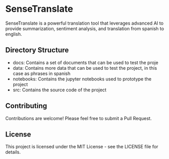 # SenseTranslate
SenseTranslate is a powerful translation tool that leverages advanced AI to provide summarization, sentiment analysis, and translation from spanish to english.

## Directory Structure

- docs: Contains a set of documents that can be used to test the proje
- data: Contains more data that can be used to test the project, in this case as phrases in spanish
- notebooks: Contains the jupyter notebooks used to prototype the project
- src: Contains the source code of the project

## Contributing

Contributions are welcome! Please feel free to submit a Pull Request.

## License

This project is licensed under the MIT License - see the LICENSE file for details.